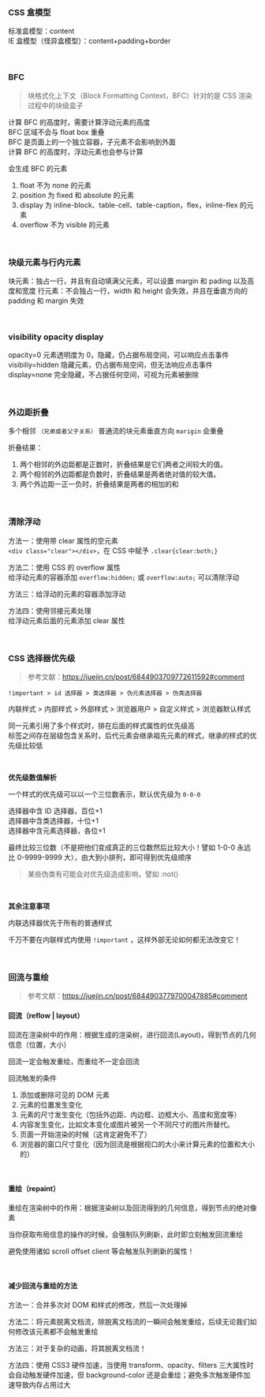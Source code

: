 ### CSS 盒模型

标准盒模型：content  
IE 盒模型（怪异盒模型）：content+padding+border

<br>

### BFC

> 块格式化上下文（Block Formatting Context，BFC）针对的是 CSS 渲染过程中的块级盒子

计算 BFC 的高度时，需要计算浮动元素的高度  
BFC 区域不会与 float box 重叠  
BFC 是页面上的一个独立容器，子元素不会影响到外面  
计算 BFC 的高度时，浮动元素也会参与计算

会生成 BFC 的元素

1. float 不为 none 的元素
2. position 为 fixed 和 absolute 的元素
3. display 为 inline-block、table-cell、table-caption，flex，inline-flex 的元素
4. overflow 不为 visible 的元素

<br>

### 块级元素与行内元素

块元素：独占一行，并且有自动填满父元素，可以设置 margin 和 pading 以及高度和宽度
行元素：不会独占一行，width 和 height 会失效，并且在垂直方向的 padding 和 margin 失效

<br>

### visibility opacity display

opacity=0 元素透明度为 0，隐藏，仍占据布局空间，可以响应点击事件  
visibiliy=hidden 隐藏元素，仍占据布局空间，但无法响应点击事件  
display=none 完全隐藏，不占据任何空间，可视为元素被删除

<br>

### 外边距折叠

多个相邻 `（兄弟或者父子关系）` 普通流的块元素垂直方向 `marigin` 会重叠

折叠结果：

1. 两个相邻的外边距都是正数时，折叠结果是它们两者之间较大的值。
2. 两个相邻的外边距都是负数时，折叠结果是两者绝对值的较大值。
3. 两个外边距一正一负时，折叠结果是两者的相加的和

<br>

### 清除浮动

方法一：使用带 clear 属性的空元素  
`<div class="clear"></div>`，在 CSS 中赋予 `.clear{clear:both;}`

方法二：使用 CSS 的 overflow 属性  
给浮动元素的容器添加 `overflow:hidden;` 或 `overflow:auto;` 可以清除浮动

方法三：给浮动的元素的容器添加浮动

方法四：使用邻接元素处理  
给浮动元素后面的元素添加 clear 属性

<br>

### CSS 选择器优先级

> 参考文献：https://juejin.cn/post/6844903709772611592#comment

`!important > id 选择器 > 类选择器 > 伪元素选择器 > 伪类选择器`

内联样式 > 内部样式 > 外部样式 > 浏览器用户 > 自定义样式 > 浏览器默认样式

同一元素引用了多个样式时，排在后面的样式属性的优先级高  
标签之间存在层级包含关系时，后代元素会继承祖先元素的样式，继承的样式的优先级比较低

<br>

**优先级数值解析**

一个样式的优先级可以以一个三位数表示，默认优先级为 `0-0-0`

选择器中含 ID 选择器，百位+1  
选择器中含类选择器，十位+1  
选择器中含元素选择器，各位+1

最终比较三位数（不是把他们变成真正的三位数然后比较大小！譬如 1-0-0 永远比 0-9999-9999 大），由大到小排列，即可得到优先级顺序

> 某些伪类有可能会对优先级造成影响，譬如 :not()

<br>

**其余注意事项**

内联选择器优先于所有的普通样式

千万不要在内联样式内使用 `!important` ，这样外部无论如何都无法改变它！

<br>

### 回流与重绘

> 参考文献：https://juejin.cn/post/6844903779700047885#comment

#### 回流（reflow | layout）

回流在渲染树中的作用：根据生成的渲染树，进行回流(Layout)，得到节点的几何信息（位置，大小）

回流一定会触发重绘，而重绘不一定会回流

回流触发的条件

1. 添加或删除可见的 DOM 元素
2. 元素的位置发生变化
3. 元素的尺寸发生变化（包括外边距、内边框、边框大小、高度和宽度等）
4. 内容发生变化，比如文本变化或图片被另一个不同尺寸的图片所替代。
5. 页面一开始渲染的时候（这肯定避免不了）
6. 浏览器的窗口尺寸变化（因为回流是根据视口的大小来计算元素的位置和大小的）

<br>

#### 重绘（repaint）

重绘在渲染树中的作用：根据渲染树以及回流得到的几何信息，得到节点的绝对像素

当你获取布局信息的操作的时候，会强制队列刷新，此时即立刻触发回流重绘

避免使用诸如 scroll offset client 等会触发队列刷新的属性！

<br>

#### 减少回流与重绘的方法

方法一：合并多次对 DOM 和样式的修改，然后一次处理掉

方法二：将元素脱离文档流，除脱离文档流的一瞬间会触发重绘，后续无论我们如何修改该元素都不会触发重绘

方法三：对于复杂的动画，将其脱离文档流！

方法四：使用 CSS3 硬件加速，当使用 transform、opacity、filters 三大属性时会自动触发硬件加速，但 background-color 还是会重绘；避免多次触发硬件加速导致内存占用过大

<br>

###

